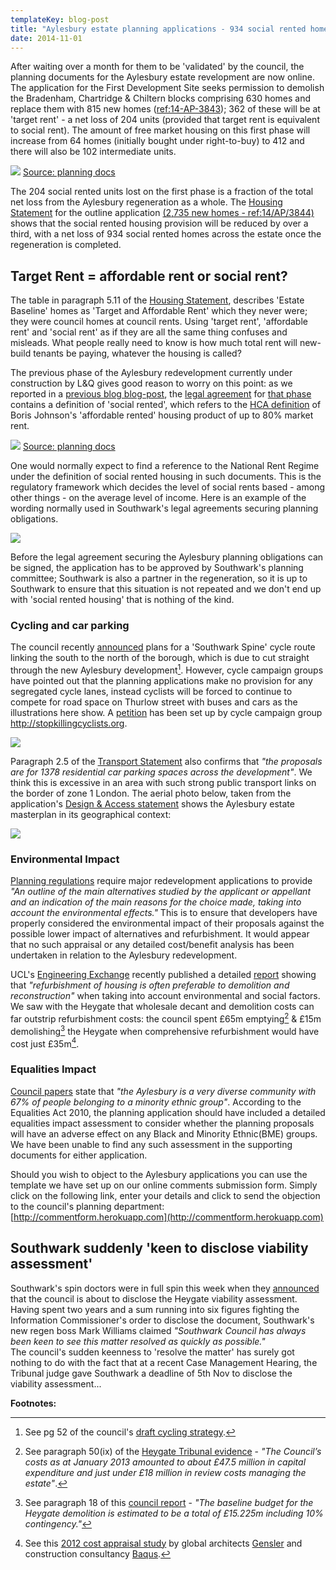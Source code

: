 ```yaml
---
templateKey: blog-post
title: "Aylesbury estate planning applications - 934 social rented homes to be lost"
date: 2014-11-01
---
```

After waiting over a month for them to be 'validated' by the council, the planning documents for the Aylesbury estate revelopment are now online.
The application for the First Development Site seeks permission to demolish the Bradenham, Chartridge & Chiltern blocks comprising 630 homes and replace them with 815 new homes ([ref:14-AP-3843](http://planningonline.southwark.gov.uk/AcolNetCGI.exe?ACTION=UNWRAP&RIPNAME=Root.PgeDocs&TheSystemkey=9557152)); 362 of these will be at 'target rent' - a net loss of 204 units (provided that target rent is equivalent to social rent). The amount of free market housing on this first phase will increase from 64 homes (initially bought under right-to-buy) to 412 and there will also be 102 intermediate units. 

![](http://crappistmartin.github.io/images/aylesburynetloss.png)
[Source: planning docs](http://planningonline.southwark.gov.uk/DocsOnline/Documents/398988_1.pdf)

The 204 social rented units lost on the first phase is a fraction of the total net loss from the Aylesbury regeneration as a whole.  The [Housing Statement](http://planningonline.southwark.gov.uk/DocsOnline/Documents/398988_1.pdf) for the outline application [(2,735 new homes - ref:14/AP/3844)](http://planningonline.southwark.gov.uk/AcolNetCGI.exe?ACTION=UNWRAP&RIPNAME=Root.PgeDocs&TheSystemkey=9557153) shows that the social rented housing provision will be reduced by over a third, with a net loss of 934 social rented homes across the estate once the regeneration is completed.


## Target Rent = affordable rent or social rent?

The table in paragraph 5.11 of the [Housing Statement](http://planningonline.southwark.gov.uk/DocsOnline/Documents/398988_1.pdf), describes 'Estate Baseline' homes as 'Target and Affordable Rent' which they never were; they were council homes at council rents. Using 'target rent', 'affordable rent' and 'social rent' as if they are all the same thing confuses and misleads. What people really need to know is how much total rent will new-build tenants be paying, whatever the housing is called?


The previous phase of the Aylesbury redevelopment currently under construction by L&Q gives good reason to worry on this point: as we reported in a [previous blog blog-post](/2014-05-05-manx-connections-the-off-shore-home-of-the-elephants-developers/), the [legal agreement](http://planningonline.southwark.gov.uk/DocsOnline/Documents/279910_1.pdf) for [that phase](http://www.insidehousing.co.uk/lq-wins-work-on-next-phase-of-aylesbury-plan/6522708.article) contains a definition of 'social rented', which refers to the [HCA definition](http://www.homesandcommunities.co.uk/ourwork/affordable-rent) of Boris Johnson's 'affordable rented' housing product of up to 80% market rent.

![](http://crappistmartin.github.io/images/wolvertons106SR.png) 
[Source: planning docs](http://planningonline.southwark.gov.uk/DocsOnline/Documents/279910_1.pdf)

One would normally expect to find a reference to the National Rent Regime under the definition of social rented housing in such documents. This is the regulatory framework which decides the level of social rents based - among other things - on the average level of income. Here is an example of the wording normally used in Southwark's legal agreements securing planning obligations.  

![](http://crappistmartin.github.io/images/heygates106SR.png)


Before the legal agreement securing the Aylesbury planning obligations can be signed, the application has to be approved by Southwark's planning committee;  Southwark is also a partner in the regeneration, so it is up to Southwark to ensure that this situation is not repeated and we don't end up with 'social rented housing' that is nothing of the kind. 

### Cycling and car parking
The council recently [announced](http://www.london-se1.co.uk/news/view/7895) plans for a 'Southwark Spine' cycle route linking the south to the north of the borough, which is due to cut straight through the new Aylesbury development[^1]. However, cycle campaign groups have pointed out that the planning applications make no provision for any segregated cycle lanes, instead cyclists will be forced to continue to compete for road space on Thurlow street with buses and cars as the illustrations here show. A [petition](http://www.change.org/p/southwark-council-s-planning-committee-and-transport-department-we-want-physically-segregated-cycle-lanes-on-albany-rd-thurlow-st-and-dutch-standard-prioritised-protected-crossings-for-cyclists-pedestrians-at-cycle-route-junctions-in-the-aylesbury-es) has been set up by cycle campaign group http://stopkillingcyclists.org.  

![](http://crappistmartin.github.io/images/aylesburycycling.png)

Paragraph 2.5 of the [Transport Statement](http://planningonline.southwark.gov.uk/DocsOnline/Documents/397955_1.pdf) also confirms that _"the proposals are for 1378 residential car parking spaces across the development"_. We think this is excessive in an area with such strong public transport links on the border of zone 1 London. The aerial photo below, taken from the application's [Design & Access statement](http://planningonline.southwark.gov.uk/DocsOnline/Documents/397933_1.pdf) shows the Aylesbury estate masterplan in its geographical context: 

![](http://crappistmartin.github.io/images/aylesburyincontext.png)


### Environmental Impact
[Planning regulations](http://www.legislation.gov.uk/uksi/2011/1824/schedule/4/made) require major redevelopment applications to provide _"An outline of the main alternatives studied by the applicant or appellant and an indication of the main reasons for the choice made, taking into account the environmental effects."_ This is to ensure that developers have properly considered the environmental impact of their proposals against the possible lower impact of alternatives and refurbishment. It would appear that no such appraisal or any detailed cost/benefit analysis has been undertaken in relation to the Aylesbury redevelopment.  

UCL's [Engineering Exchange](http://www.engineering.ucl.ac.uk/engineering-exchange/) recently published a detailed [report](http://www.engineering.ucl.ac.uk/engineering-exchange/demolition-refurbishment-social-housing/) showing that _"refurbishment of housing is often preferable to demolition and reconstruction"_ when taking into account environmental and social factors. We saw with the Heygate that wholesale decant and demolition costs can far outstrip refurbishment costs: the council spent £65m emptying[^2] & £15m demolishing[^3] the Heygate when comprehensive refurbishment would have cost just £35m[^4].

### Equalities Impact
[Council papers](http://moderngov.southwark.gov.uk/Data/Executive/20050927/Agenda/Item%2007%20-%20The%20AylesburyEstate%20Revised%20Strategy%20-%20Annex%20D.pdf) state that _"the Aylesbury is a very diverse community with 67% of people belonging to a minority ethnic group"_. According to the Equalities Act 2010, the planning application should have included a detailed equalities impact assessment to consider whether the planning proposals will have an adverse effect on any Black and Minority Ethnic(BME) groups. We have been unable to find any such assessment in the supporting documents for either application.

Should you wish to object to the Aylesbury applications you can use the template we have set up on our online comments submission form. Simply click on the following link, enter your details and click to send the objection to the council's planning department:  
[http://commentform.herokuapp.com](http://commentform.herokuapp.com)


## Southwark suddenly 'keen to disclose viability assessment'
Southwark's spin doctors were in full spin this week when they [announced](http://crappistmartin.github.io/images/SN29Oct2014.pdf) that the council is about to disclose the Heygate viability assessment. Having spent two years and a sum running into six figures fighting the Information Commissioner's order to disclose the document, Southwark's new regen boss Mark Williams claimed _"Southwark Council has always been keen to see this matter resolved as quickly as possible."_   
The council's sudden keenness to 'resolve the matter' has surely got nothing to do with the fact that at a recent Case Management Hearing, the Tribunal judge gave Southwark a deadline of 5th Nov to disclose the viability assessment... 

__Footnotes:__

[^1]: See pg 52 of the council's [draft cycling strategy](http://moderngov.southwark.gov.uk/documents/s49335/Appendix%201%20Cycling%20strategy.pdf).

[^2]: See paragraph 50(ix) of the [Heygate Tribunal evidence](https://www.dropbox.com/s/rnblpa0ajaxk8em/LON_LIB1-%239487917-v1-Lend_Lease_EA_2013_0162_Response_to_LBS_Grounds_of_....pdf) - _"The Council’s costs as at January 2013 amounted to about £47.5 million in capital expenditure and just under £18 million in review costs managing the estate"_.

[^3]: See paragraph 18 of this [council report](http://moderngov.southwark.gov.uk/documents/s30387/120709%20Heygate%20Estate%20Demolition%20Business%20Case%20signed%20report.pdf) - _"The baseline budget for the Heygate demolition is estimated to be a total of £15.225m including 10% contingency."_

[^4]: See this [2012 cost appraisal study](http://heygateestate.files.wordpress.com/2012/12/genslerheygate.pdf) by global architects [Gensler](http://gensler.com) and construction consultancy [Baqus](http://baqus.co.uk). 

